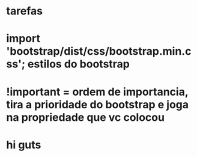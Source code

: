 # tarefas 


# import 'bootstrap/dist/css/bootstrap.min.css'; estilos do bootstrap
# !important = ordem de importancia, tira a prioridade do bootstrap e joga na propriedade que vc colocou
# hi guts